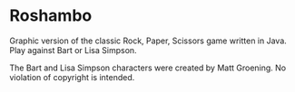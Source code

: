 # Roshambo
Graphic version of the classic Rock, Paper, Scissors game written in Java.  Play against Bart or Lisa Simpson.

The Bart and Lisa Simpson characters were created by Matt Groening. No violation of copyright is intended.
